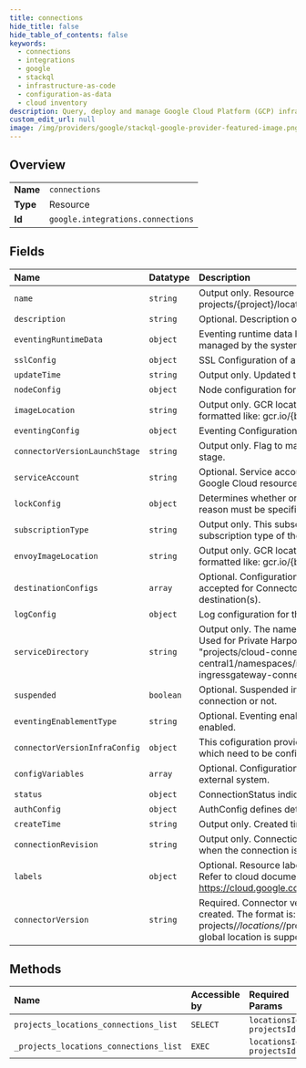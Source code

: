 ```yaml
---
title: connections
hide_title: false
hide_table_of_contents: false
keywords:
  - connections
  - integrations
  - google    
  - stackql
  - infrastructure-as-code
  - configuration-as-data
  - cloud inventory
description: Query, deploy and manage Google Cloud Platform (GCP) infrastructure and resources using SQL
custom_edit_url: null
image: /img/providers/google/stackql-google-provider-featured-image.png
---
```

  
    

## Overview
<table><tbody>
<tr><td><b>Name</b></td><td><code>connections</code></td></tr>
<tr><td><b>Type</b></td><td>Resource</td></tr>
<tr><td><b>Id</b></td><td><code>google.integrations.connections</code></td></tr>
</tbody></table>

## Fields
| Name | Datatype | Description |
|:-----|:---------|:------------|
| `name` | `string` | Output only. Resource name of the Connection. Format: projects/&#123;project&#125;/locations/&#123;location&#125;/connections/&#123;connection&#125; |
| `description` | `string` | Optional. Description of the resource. |
| `eventingRuntimeData` | `object` | Eventing runtime data has the details related to eventing managed by the system. |
| `sslConfig` | `object` | SSL Configuration of a connection |
| `updateTime` | `string` | Output only. Updated time. |
| `nodeConfig` | `object` | Node configuration for the connection. |
| `imageLocation` | `string` | Output only. GCR location where the runtime image is stored. formatted like: gcr.io/&#123;bucketName&#125;/&#123;imageName&#125; |
| `eventingConfig` | `object` | Eventing Configuration of a connection |
| `connectorVersionLaunchStage` | `string` | Output only. Flag to mark the version indicating the launch stage. |
| `serviceAccount` | `string` | Optional. Service account needed for runtime plane to access Google Cloud resources. |
| `lockConfig` | `object` | Determines whether or no a connection is locked. If locked, a reason must be specified. |
| `subscriptionType` | `string` | Output only. This subscription type enum states the subscription type of the project. |
| `envoyImageLocation` | `string` | Output only. GCR location where the envoy image is stored. formatted like: gcr.io/&#123;bucketName&#125;/&#123;imageName&#125; |
| `destinationConfigs` | `array` | Optional. Configuration of the Connector's destination. Only accepted for Connectors that accepts user defined destination(s). |
| `logConfig` | `object` | Log configuration for the connection. |
| `serviceDirectory` | `string` | Output only. The name of the Service Directory service name. Used for Private Harpoon to resolve the ILB address. e.g. "projects/cloud-connectors-e2e-testing/locations/us-central1/namespaces/istio-system/services/istio-ingressgateway-connectors" |
| `suspended` | `boolean` | Optional. Suspended indicates if a user has suspended a connection or not. |
| `eventingEnablementType` | `string` | Optional. Eventing enablement type. Will be nil if eventing is not enabled. |
| `connectorVersionInfraConfig` | `object` | This cofiguration provides infra configs like rate limit threshold which need to be configurable for every connector version |
| `configVariables` | `array` | Optional. Configuration for configuring the connection with an external system. |
| `status` | `object` | ConnectionStatus indicates the state of the connection. |
| `authConfig` | `object` | AuthConfig defines details of a authentication type. |
| `createTime` | `string` | Output only. Created time. |
| `connectionRevision` | `string` | Output only. Connection revision. This field is only updated when the connection is created or updated by User. |
| `labels` | `object` | Optional. Resource labels to represent user-provided metadata. Refer to cloud documentation on labels for more details. https://cloud.google.com/compute/docs/labeling-resources |
| `connectorVersion` | `string` | Required. Connector version on which the connection is created. The format is: projects/*/locations/*/providers/*/connectors/*/versions/* Only global location is supported for ConnectorVersion resource. |
## Methods
| Name | Accessible by | Required Params |
|:-----|:--------------|:----------------|
| `projects_locations_connections_list` | `SELECT` | `locationsId, projectsId` |
| `_projects_locations_connections_list` | `EXEC` | `locationsId, projectsId` |
